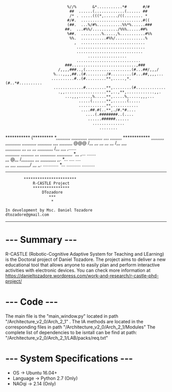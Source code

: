  
                               %//%       &*...........*#       #/#                                
                                ##  ......(.............(...... ##                                 
                                /* . .....(((*,....../((........ *                                 
                               #/#.  ...........................#((                                
                               (##.  ...%/#%...........%%*%......###                               
                              ##.  ...#%%/.........../%%%......##%                               
                               %##.  .........%.....,%...........#%%                               
                                %%.  ...........#%%/.............%                                 
                                  ,  ............................                                  
                                   ..............................                                  
                                   .............................                                   
                                        .................                                          
                                   ............................                                    
                              ###............................,###                                
                           /,,,,###..,(....................(#...##/,,,/                            
                         %...,,,,##..(#........./#.........(#...##,,,,...                          
                        ..........#..(#.........**,.....,*.(#..*#..........                        
                         .............#.........**,........(#.............                         
                           .,,..................**,..,**,............,,.                           
                              ...,,,.....,%.....**,.....%,.....,,,...                              
                                    .....(......**,......(.....                                    
                                    ............**,...........                                     
                                     ....##.#(..**,./#.*#....                                      
                                       ....(.########..(....                                       
                                        ......######......                                         
                                          ..............                                           
                                             ........                                              
                                                                                                   
                                                                                                   
***********              (*********  *,,,,,,,,,,,  ,,,,,,,,,,,,  ,,,,,,,,,,, ,,,,         ,,,,,,,,,
************             ,,,,,,,,,,  ,,,,,,,,,,,,  ,,,,,,,,,,,   ,,,,,,,,,,, ,,,,        ,,,,,,,,,,
@@@     /,,,             ,,,         ,,,      ,,,  ,,,              /,,,     ,,,,                  
,,,,,,,,,,,,             ,,,         ,,,      ,,,  ,,,,,,,,,,,,     /,,,     ,,,,        ,......   
,,,,,,,,,,,   ,,,,,,,,,, ,,,         ,,,,,,,,,,,,  ,,,,,,,,,,,,     *,,,     ,...        .......   
,,,   @,,,   /,,,,,,,,,, ,,,         ,,,,,,,,,,,,           ,,.     *...     ....        ....      
,,,    ,,,,              ,,,,,,,,,,/ ,,,      ,,.  ............     *...     ........... ..........








-----------------------------------------------
	
			***********************
				R-CASTLE Project
				****************
					DTozadore
					   ***
					    *
	
	In development by Msc. Daniel Tozadore 
	dtozadore@gmail.com

 -----------------------------------------------


# --- Summary --- 

R-CASTLE (Robotic-Cognitive Adaptive System for Teaching and LEarning) is the Doctoral project of Daniel Tozadore.
The project aims to deliver a new educational tool that allows anyone to easily plan and perform interactive activities with electronic devices.
You can check more information at 
https://danieltozadore.wordpress.com/work-and-research/r-castle-phd-project/


# --- Code --- 

The main file is the "main_window.py" located in path "/Architecture_v2_0/Arch_2_1" .
The IA methods are located in the corresponding files in path "/Architecture_v2_0/Arch_2_1/Modules"
The complete list of dependencies to be isntall can be find at path:
"/Architecture_v2_0/Arch_2_1/LAB/packs/req.txt"


# --- System Specifications --- 

- OS 		-> Ubuntu 16.04+
- Language	-> Python 2.7 (Only)
- NAOqi		-> 2.14 (Only)


